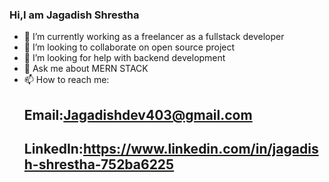 ### Hi,I am Jagadish Shrestha


- 🌱 I’m currently working as a freelancer as a fullstack developer
- 👯 I’m looking to collaborate on open source project
- 🤔 I’m looking for help with backend development
- 💬 Ask me about MERN STACK
- 📫 How to reach me:
     ## Email:Jagadishdev403@gmail.com
     ## LinkedIn:https://www.linkedin.com/in/jagadish-shrestha-752ba6225



